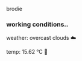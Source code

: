 brodie

<!--weather_start-->
### working conditions..

weather: overcast clouds ☁️

temp: 15.62 °C 👕

<!--weather_end-->
